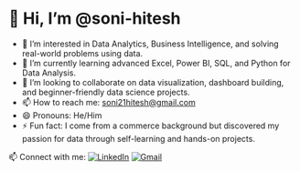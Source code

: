 # 👋 Hi, I’m @soni-hitesh

- 👀 I’m interested in Data Analytics, Business Intelligence, and solving real-world problems using data.
- 🌱 I’m currently learning advanced Excel, Power BI, SQL, and Python for Data Analysis.
- 💞️ I’m looking to collaborate on data visualization, dashboard building, and beginner-friendly data science projects.
- 📫 How to reach me: soni21hitesh@gmail.com
- 😄 Pronouns: He/Him
- ⚡ Fun fact: I come from a commerce background but discovered my passion for data through self-learning and hands-on projects.

<!---
soni-hitesh/soni-hitesh is a ✨ special ✨ repository because its `README.md` (this file) appears on your GitHub profile.
You can click the Preview link to take a look at your changes.
--->
📫 Connect with me: [![LinkedIn](https://img.shields.io/badge/LinkedIn-0A66C2?style=flat&logo=linkedin&logoColor=white)](https://linkedin.com/in/hitesh-soni) [![Gmail](https://img.shields.io/badge/Gmail-D14836?style=flat&logo=gmail&logoColor=white)](mailto:soni21hitesh@gmail.com)




